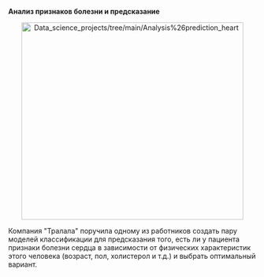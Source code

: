 **Анализ признаков болезни и предсказание**

<p align="center"><img src="https://github.com/ArtemPlgn/Data_science_projects/blob/main/Analysis%26prediction_heart/heart.jpg" alt="Data_science_projects/tree/main/Analysis%26prediction_heart" border="0" style='width:450px;height:400px'/>

Компания "Тралала" поручила одному из работников создать пару моделей классификации для предсказания того, есть ли у пациента признаки болезни сердца в зависимости от физических характеристик этого человека (возраст, пол, холистерол и т.д.) и выбрать оптимальный вариант.
